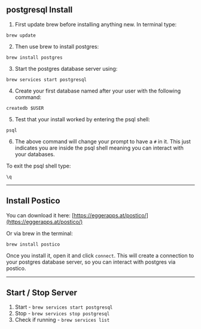 ## postgresql Install

1. First update brew before installing anything new. In terminal type:
```
brew update
```

2. Then use brew to install postgres:
```
brew install postgres
```

3. Start the postgres database server using:
```
brew services start postgresql
```

4. Create your first database named after your user with the following command:
```
createdb $USER
```

5. Test that your install worked by entering the psql shell:
```
psql
```

6. The above command will change your prompt to have a `#` in it. This just indicates you are inside the psql shell meaning you can interact with your databases.

  To exit the psql shell type:
```
\q
```

---

## Install Postico

You can download it here: [https://eggerapps.at/postico/](https://eggerapps.at/postico/)

Or via brew in the terminal:

```
brew install postico
```

Once you install it, open it and click `connect`. This will create a connection to your postgres database server, so you can interact with postgres via postico.

---

## Start / Stop Server

1. Start - `` brew services start postgresql ``
2. Stop - `` brew services stop postgresql ``
3. Check if running - `` brew services list ``
